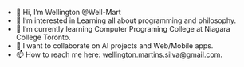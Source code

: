 - 👋 Hi, I’m Wellington @Well-Mart
- 👀 I’m interested in Learning all about programming and philosophy.
- 🌱 I’m currently learning Computer Programing College at Niagara College Toronto.
- 💞️ I want to collaborate on AI projects and Web/Mobile apps.
- 📫 How to reach me here: wellington.martins.silva@gmail.com.

<!---
Well-Mart/Well-Mart is a ✨ special ✨ repository because its `README.md` (this file) appears on your GitHub profile.
You can click the Preview link to take a look at your changes.
--->
